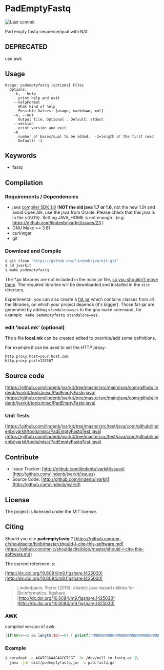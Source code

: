# PadEmptyFastq

![Last commit](https://img.shields.io/github/last-commit/lindenb/jvarkit.png)

Pad empty fastq sequence/qual with N/#


## DEPRECATED

use awk

## Usage

```
Usage: pademptyfastq [options] Files
  Options:
    -h, --help
      print help and exit
    --helpFormat
      What kind of help
      Possible Values: [usage, markdown, xml]
    -o, --out
      Output file. Optional . Default: stdout
    --version
      print version and exit
    -N
      number of bases/qual to be added.  -1=length of the first read
      Default: -1

```


## Keywords

 * fastq


## Compilation

### Requirements / Dependencies

* java [compiler SDK 1.8](http://www.oracle.com/technetwork/java/index.html) (**NOT the old java 1.7 or 1.6**, not the new 1.9) and avoid OpenJdk, use the java from Oracle. Please check that this java is in the `${PATH}`. Setting JAVA_HOME is not enough : (e.g: https://github.com/lindenb/jvarkit/issues/23 )
* GNU Make >= 3.81
* curl/wget
* git


### Download and Compile

```bash
$ git clone "https://github.com/lindenb/jvarkit.git"
$ cd jvarkit
$ make pademptyfastq
```

The *.jar libraries are not included in the main jar file, [so you shouldn't move them](https://github.com/lindenb/jvarkit/issues/15#issuecomment-140099011 ).
The required libraries will be downloaded and installed in the `dist` directory.

Experimental: you can also create a [fat jar](https://stackoverflow.com/questions/19150811/) which contains classes from all the libraries, on which your project depends (it's bigger). Those fat-jar are generated by adding `standalone=yes` to the gnu make command, for example ` make pademptyfastq standalone=yes`.

### edit 'local.mk' (optional)

The a file **local.mk** can be created edited to override/add some definitions.

For example it can be used to set the HTTP proxy:

```
http.proxy.host=your.host.com
http.proxy.port=124567
```
## Source code 

[https://github.com/lindenb/jvarkit/tree/master/src/main/java/com/github/lindenb/jvarkit/tools/misc/PadEmptyFastq.java](https://github.com/lindenb/jvarkit/tree/master/src/main/java/com/github/lindenb/jvarkit/tools/misc/PadEmptyFastq.java)

### Unit Tests

[https://github.com/lindenb/jvarkit/tree/master/src/test/java/com/github/lindenb/jvarkit/tools/misc/PadEmptyFastqTest.java](https://github.com/lindenb/jvarkit/tree/master/src/test/java/com/github/lindenb/jvarkit/tools/misc/PadEmptyFastqTest.java)


## Contribute

- Issue Tracker: [http://github.com/lindenb/jvarkit/issues](http://github.com/lindenb/jvarkit/issues)
- Source Code: [http://github.com/lindenb/jvarkit](http://github.com/lindenb/jvarkit)

## License

The project is licensed under the MIT license.

## Citing

Should you cite **pademptyfastq** ? [https://github.com/mr-c/shouldacite/blob/master/should-I-cite-this-software.md](https://github.com/mr-c/shouldacite/blob/master/should-I-cite-this-software.md)

The current reference is:

[http://dx.doi.org/10.6084/m9.figshare.1425030](http://dx.doi.org/10.6084/m9.figshare.1425030)

> Lindenbaum, Pierre (2015): JVarkit: java-based utilities for Bioinformatics. figshare.
> [http://dx.doi.org/10.6084/m9.figshare.1425030](http://dx.doi.org/10.6084/m9.figshare.1425030)


### AWK

compiled version of awk:

```awk
{if(NR%4==2 && length($0)==0) { printf("NNNNNNNNNNNNNNNNNNNNNNNNNNNNNNNNNNNNNNNNNNNNNNNNNN\n");} else if(NR%4==0 && length($0)==0) { printf("##################################################\n");} else {print;}}
```


### Example

```bash
$ cutadapt -a AGATCGGAAGAGCGTCGT  2> /dev/null in.fastq.gz |\
  java -jar dist/pademptyfastq.jar -o pad.fastq.gz
```


